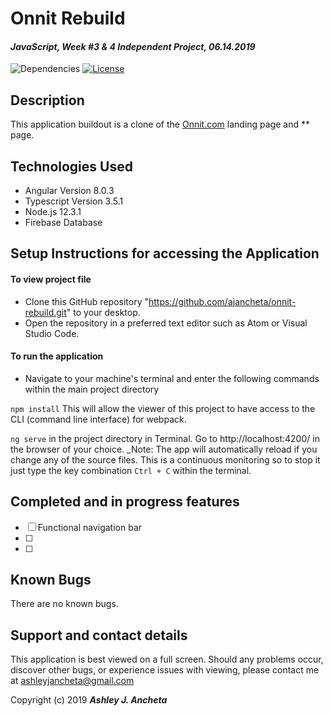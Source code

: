 # Onnit Rebuild

#### _JavaScript, Week #3 & 4 Independent Project, *06.14.2019*_

![Dependencies](https://img.shields.io/badge/dependencies-up%20to%20date-brightgreen.svg)
[![License](https://img.shields.io/badge/license-MIT-blue.svg)](https://opensource.org/licenses/MIT)

## Description
This application buildout is a clone of the [Onnit.com](https://www.onnit.com) landing page and ** page.


## Technologies Used

  * Angular Version 8.0.3
  * Typescript Version 3.5.1
  * Node.js 12.3.1
  * Firebase Database

## Setup Instructions for accessing the Application

#### To view project file
* Clone this GitHub repository "https://github.com/ajancheta/onnit-rebuild.git" to your desktop. 
* Open the repository in a preferred text editor such as Atom or Visual Studio Code.

#### To run the application
* Navigate to your machine's terminal and enter the following commands within the main project directory

`npm install` This will allow the viewer of this project to have access to the CLI (command line interface) for webpack.

`ng serve` in the project directory in Terminal. Go to http://localhost:4200/ in the browser of your choice. _Note: The app will automatically reload if you change any of the source files. This is a continuous monitoring so to stop it just type the key combination `Ctrl + C` within the terminal.

## Completed and in progress features

- [ ] Functional navigation bar
- [ ] 
- [ ] 

## Known Bugs
There are no known bugs.

## Support and contact details
This application is best viewed on a full screen. Should any problems occur, discover other bugs, or experience issues with viewing, please contact me at ashleyjancheta@gmail.com

Copyright (c) 2019 **_Ashley J. Ancheta_**